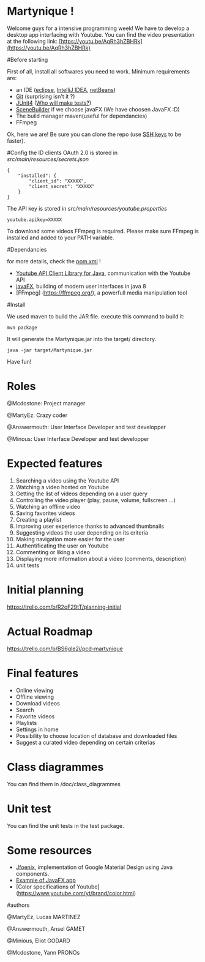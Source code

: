 Martynique !
===================


Welcome guys for a intensive programming week! We have to develop a desktop app interfacing with Youtube.
You can find the video presentation at the following link: [https://youtu.be/AqRh3hZBHRk](https://youtu.be/AqRh3hZBHRk)


#Before starting

First of all, install all softwares you need to work. Minimum requirements are:
 - an IDE ([eclipse](https://eclipse.org/downloads/), [IntelliJ IDEA](https://www.jetbrains.com/idea/), [netBeans](https://netbeans.org/downloads/))
 - [Git](https://git-scm.com/downloads) (surprising isn't it ?)
 - [JUnit4](http://junit.org/junit4/) ([Who will make tests?](http://www.commitstrip.com/shop/45-thickbox_default/affiche-tester-c-est-douter.jpg))
 - [SceneBuilder](http://gluonhq.com/labs/scene-builder/) if we choose javaFX (We have choosen JavaFX :D)
 - The build manager maven(useful for dependancies)
 - FFmpeg


Ok, here we are! Be sure you can clone the repo (use [SSH keys](https://help.github.com/articles/generating-an-ssh-key/) to be faster).

#Config
the ID clients OAuth 2.0 is stored in *src/main/resources/secrets.json*

	{
		"installed": {
			"client_id": "XXXXX",
		    "client_secret": "XXXXX"
		}
	}

The API key is stored in *src/main/resources/youtube.properties*
	
	youtube.apikey=XXXXX
	
To download some videos FFmpeg is required. Please make sure FFmpeg is installed and added to your PATH variable.

#Dependancies

for more details, check the [pom.xml](https://github.com/TELECOMNancy/pcd-2016-martynique/blob/master/pom.xml) !

- [Youtube API Client Library for Java](https://developers.google.com/api-client-library/java/), communication with the Youtube API
- [javaFX](http://docs.oracle.com/javase/8/javase-clienttechnologies.htm), building of modern user interfaces in java 8
- [FFmpeg] (https://ffmpeg.org/), a powerfull media manipulation tool


#Install

We used maven to build the JAR file.  execute this command to build it:

	mvn package


It will generate the Martynique.jar into the target/ directory.

	java -jar target/Martynique.jar

Have fun!


# Roles

@Mcdostone: Project manager

@MartyEz: Crazy coder

@Answermouth: User Interface Developer and test developper

@Minous: User Interface Developer and test developper

# Expected features


1. Searching a video using the Youtube API
2. Watching a video hosted on Youtube
3. Getting the list of videos depending on a user query
4. Controlling the video player (play, pause, volume, fullscreen ...)
5. Watching an offline video
6. Saving favorites videos
7. Creating a playlist
8. Improving user experience thanks to advanced thumbnails
9. Suggesting videos the user depending on its criteria
10. Making navigation more easier for the user
11. Authentificating the user on Youtube
12. Commenting or liking  a video
13. Displaying more information about a video (comments, description)
14. unit tests


# Initial planning

https://trello.com/b/R2oF29tT/planning-initial


# Actual Roadmap

https://trello.com/b/BS6gIe2i/pcd-martynique

# Final features
- Online viewing
- Offline viewing
- Download videos
- Search
- Favorite videos
- Playlists
- Settings in home
- Possibility to choose location of database and downloaded files
- Suggest a curated video depending on certain criterias

# Class diagrammes

You can find them in /doc/class_diagrammes

# Unit test

You can find the unit tests in the test package.


# Some resources
 - [Jfoenix](http://www.jfoenix.com/),  implementation of Google Material Design using Java components.
 - [Example of JavaFX app](https://github.com/Mcdostone/sort-my-photos)
 - [Color specifications of Youtube] (https://www.youtube.com/yt/brand/color.html)

#authors

@MartyEz, Lucas MARTINEZ

@Answermouth, Ansel GAMET

@Minious, Eliot GODARD

@Mcdostone, Yann PRONOs



